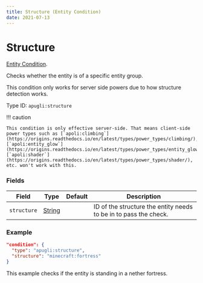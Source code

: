 ```yaml
---
title: Structure (Entity Condition)
date: 2021-07-13
---
```


# Structure

[Entity Condition](../entity_condition_types.md).

Checks whether the entity is of a specific entity group.

This condition only works for server side powers due to how structure detection works.

Type ID: `apugli:structure`

!!! caution

    This condition is only effective server-side. That means client-side power types such as [`apoli:climbing`](https://origins.readthedocs.io/en/latest/types/power_types/climbing/), [`apoli:entity_glow`](https://origins.readthedocs.io/en/latest/types/power_types/entity_glow/), [`apoli:shader`](https://origins.readthedocs.io/en/latest/types/power_types/shader/), etc. won't work with this.

### Fields

Field  | Type | Default | Description
-------|------|---------|-------------
`structure` | [String](https://origins.readthedocs.io/en/latest/types/data_types/string/) |  | ID of the structure the entity needs to be in to pass the check.

### Example
```json
"condition": {
  "type": "apugli:structure",
  "structure": "minecraft:fortress"
}
```
This example checks if the entity is standing in a nether fortress.